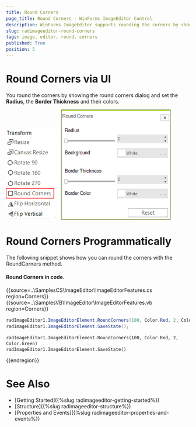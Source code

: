 ```yaml
---
title: Round Corners
page_title: Round Corners - WinForms ImageEditor Control
description: WinForms ImageEditor supports rounding the corners by showing the round corners dialog.
slug: radimageeditor-round-corners
tags: image, editor, round, corners 
published: True
position: 5
---
```


# Round Corners via UI

You round the corners by showing the round corners dialog and set the __Radius__, the __Border Thickness__ and their colors. 

![](images/image-editor-round-corners001.png)
![](images/image-editor-round-corners002.png)

# Round Corners Programmatically

The following snippet shows how you can round the corners with the RoundCorners method. 

#### Round Corners in code.

{{source=..\SamplesCS\ImageEditor\ImageEditorFeatures.cs region=Corners}} 
{{source=..\SamplesVB\ImageEditor\ImageEditorFeatures.vb region=Corners}}
````C#
radImageEditor1.ImageEditorElement.RoundCorners(100, Color.Red, 2, Color.Green);
radImageEditor1.ImageEditorElement.SaveState();

````
````VB.NET
radImageEditor1.ImageEditorElement.RoundCorners(100, Color.Red, 2, Color.Green)
radImageEditor1.ImageEditorElement.SaveState()

```` 


{{endregion}}

# See Also

* [Getting Started]({%slug radimageeditor-getting-started%})
* [Structure]({%slug radimageeditor-structure%})
* [Properties and Events]({%slug radimageeditor-properties-and-events%})

